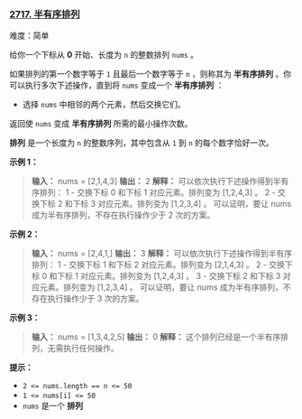 ### [2717\. 半有序排列](https://leetcode.cn/problems/semi-ordered-permutation/)

难度：简单

给你一个下标从 **0** 开始、长度为 `n` 的整数排列 `nums` 。

如果排列的第一个数字等于 `1` 且最后一个数字等于 `n` ，则称其为 **半有序排列** 。你可以执行多次下述操作，直到将 `nums` 变成一个 **半有序排列** ：

- 选择 `nums` 中相邻的两个元素，然后交换它们。

返回使 `nums` 变成 **半有序排列** 所需的最小操作次数。

**排列** 是一个长度为 `n` 的整数序列，其中包含从 `1` 到 `n` 的每个数字恰好一次。

**示例 1：**

> **输入：** nums = [2,1,4,3]
> **输出：** 2
> **解释：** 可以依次执行下述操作得到半有序排列：
> 1 - 交换下标 0 和下标 1 对应元素。排列变为 [1,2,4,3] 。
> 2 - 交换下标 2 和下标 3 对应元素。排列变为 [1,2,3,4] 。
> 可以证明，要让 nums 成为半有序排列，不存在执行操作少于 2 次的方案。

**示例 2：**

> **输入：** nums = [2,4,1,]
> **输出：** 3
> **解释：** 可以依次执行下述操作得到半有序排列：
> 1 - 交换下标 1 和下标 2 对应元素。排列变为 [2,1,4,3] 。
> 2 - 交换下标 0 和下标 1 对应元素。排列变为 [1,2,4,3] 。
> 3 - 交换下标 2 和下标 3 对应元素。排列变为 [1,2,3,4] 。
> 可以证明，要让 nums 成为半有序排列，不存在执行操作少于 3 次的方案。

**示例 3：**

> **输入：** nums = [1,3,4,2,5]
> **输出：** 0
> **解释：** 这个排列已经是一个半有序排列，无需执行任何操作。

**提示：**

- `2 <= nums.length == n <= 50`
- `1 <= nums[i] <= 50`
- `nums` 是一个 **排列**
